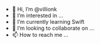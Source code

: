 - 👋 Hi, I’m @villionk
- 👀 I’m interested in ...
- 🌱 I’m currently learning Swift
- 💞️ I’m looking to collaborate on ...
- 📫 How to reach me ...

<!---
villionk/villionk is a ✨ special ✨ repository because its `README.md` (this file) appears on your GitHub profile.
You can click the Preview link to take a look at your changes.
--->
